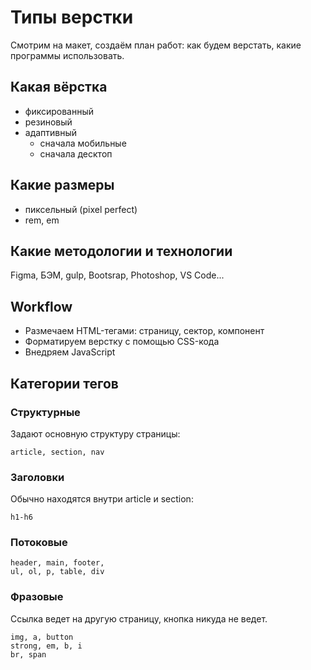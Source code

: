 # Типы верстки
Смотрим на макет, создаём план работ: как будем верстать, какие программы использовать.

## Какая вёрстка
* фиксированный
* резиновый
* адаптивный
    * сначала мобильные
    * сначала десктоп

## Какие размеры
* пиксельный (pixel perfect)
* rem, em

## Какие методологии и технологии
Figma, БЭМ, gulp, Bootsrap, Photoshop, VS Code...

## Workflow
- Размечаем HTML-тегами: страницу, сектор, компонент
- Форматируем верстку с помощью CSS-кода
- Внедряем JavaScript

## Категории тегов
### Структурные
Задают основную структуру страницы:

    article, section, nav

### Заголовки
Обычно находятся внутри article и section:

    h1-h6

### Потоковые

    header, main, footer,
    ul, ol, p, table, div

### Фразовые
Ссылка ведет на другую страницу, кнопка никуда не ведет.

    img, a, button
    strong, em, b, i
    br, span